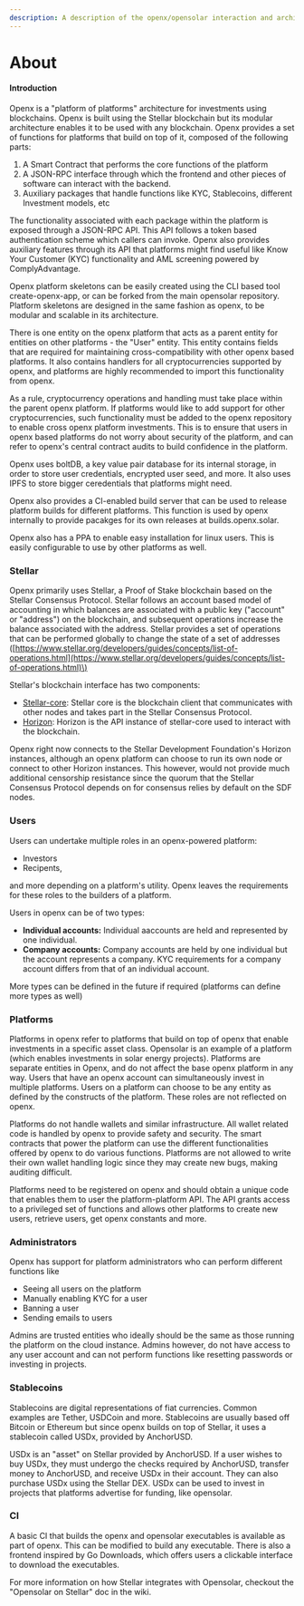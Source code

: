 ```yaml
---
description: A description of the openx/opensolar interaction and architecture
---
```


# About

#### Introduction

Openx is a "platform of platforms" architecture for investments using blockchains. Openx is built using the Stellar blockchain but its modular architecture enables it to be used with any blockchain. Openx provides a set of functions for platforms that build on top of it, composed of the following parts:

1. A Smart Contract that performs the core functions of the platform 
2. A JSON-RPC interface through which the frontend and other pieces of software can interact with the backend.
3. Auxiliary packages that handle functions like KYC, Stablecoins, different Investment models, etc

The functionality associated with each package within the platform is exposed through a JSON-RPC API. This API follows a token based authentication scheme which callers can invoke. Openx also provides auxiliary features through its API that platforms might find useful like Know Your Customer (KYC) functionality and AML screening powered by ComplyAdvantage.

Openx platform skeletons can be easily created using the CLI based tool create-openx-app, or can be forked from the main opensolar repository. Platform skeletons are designed in the same fashion as openx, to be modular and scalable in its architecture.

There is one entity on the openx platform that acts as a parent entity for entities on other platforms - the "User" entity. This entity contains fields that are required for maintaining cross-compatibility with other openx based platforms. It also contains handlers for all cryptocurrencies supported by openx, and platforms are highly recommended to import this functionality from openx.

As a rule, cryptocurrency operations and handling must take place within the parent openx platform. If platforms would like to add support for other cryptocurrencies, such functionality must be added to the openx repository to enable cross openx platform investments. This is to ensure that users in openx based platforms do not worry about security of the platform, and can refer to openx's central contract audits to build confidence in the platform.

Openx uses boltDB, a key value pair database for its internal storage, in order to store user credentials, encrypted user seed, and more. It also uses IPFS to store bigger ceredentials that platforms might need.

Openx also provides a CI-enabled build server that can be used to release platform builds for different platforms. This function is used by openx internally to provide pacakges for its own releases at builds.openx.solar.

Openx also has a PPA to enable easy installation for linux users. This is easily configurable to use by other platforms as well.

### Stellar

Openx primarily uses Stellar, a Proof of Stake blockchain based on the Stellar Consensus Protocol. Stellar follows an account based model of accounting in which balances are associated with a public key \("account" or "address"\) on the blockchain, and subsequent operations increase the balance associated with the address. Stellar provides a set of operations that can be performed globally to change the state of a set of addresses \([https://www.stellar.org/developers/guides/concepts/list-of-operations.html](https://www.stellar.org/developers/guides/concepts/list-of-operations.html)\)

Stellar's blockchain interface has two components:

* [Stellar-core](https://github.com/stellar/stellar-core): Stellar core is the blockchain client that communicates with other nodes and takes part in the Stellar Consensus Protocol.
* [Horizon](https://godoc.org/github.com/stellar/go/clients/horizon): Horizon is the API instance of stellar-core used to interact with the blockchain.

Openx right now connects to the Stellar Development Foundation's Horizon instances, although an openx platform can choose to run its own node or connect to other Horizon instances. This however, would not provide much additional censorship resistance since the quorum that the Stellar Consensus Protocol depends on for consensus relies by default on the SDF nodes.

### Users

Users can undertake multiple roles in an openx-powered platform:

* Investors
* Recipents,

and more depending on a platform's utility. Openx leaves the requirements for these roles to the builders of a platform.

Users in openx can be of two types:

* **Individual accounts:** Individual aaccounts are held and represented by one individual.
* **Company accounts:** Company accounts are held by one individual but the account represents a company. KYC requirements for a company account differs from that of an individual account.

More types can be defined in the future if required \(platforms can define more types as well\)

### Platforms

Platforms in openx refer to platforms that build on top of openx that enable investments in a specific asset class. Opensolar is an example of a platform \(which enables investments in solar energy projects\). Platforms are separate entities in Openx, and do not affect the base openx platform in any way. Users that have an openx account can simultaneously invest in multiple platforms. Users on a platform can choose to be any entity as defined by the constructs of the platform. These roles are not reflected on openx.

Platforms do not handle wallets and similar infrastructure. All wallet related code is handled by openx to provide safety and security. The smart contracts that power the platform can use the different functionalities offered by openx to do various functions. Platforms are not allowed to write their own wallet handling logic since they may create new bugs, making auditing difficult.

Platforms need to be registered on openx and should obtain a unique code that enables them to user the platform-platform API. The API grants access to a privileged set of functions and allows other platforms to create new users, retrieve users, get openx constants and more.

### Administrators

Openx has support for platform administrators who can perform different functions like

* Seeing all users on the platform
* Manually enabling KYC for a user
* Banning a user
* Sending emails to users

Admins are trusted entities who ideally should be the same as those running the platform on the cloud instance. Admins however, do not have access to any user account and can not perform functions like resetting passwords or investing in projects.

### Stablecoins

Stablecoins are digital representations of fiat currencies. Common examples are Tether, USDCoin and more. Stablecoins are usually based off Bitcoin or Ethereum but since openx builds on top of Stellar, it uses a stablecoin called USDx, provided by AnchorUSD.

USDx is an "asset" on Stellar provided by AnchorUSD. If a user wishes to buy USDx, they must undergo the checks required by AnchorUSD, transfer money to AnchorUSD, and receive USDx in their account. They can also purchase USDx using the Stellar DEX. USDx can be used to invest in projects that platforms advertise for funding, like opensolar.

### CI

A basic CI that builds the openx and opensolar executables is available as part of openx. This can be modified to build any executable. There is also a frontend inspired by Go Downloads, which offers users a clickable interface to download the executables.

For more information on how Stellar integrates with Opensolar, checkout the "Opensolar on Stellar" doc in the wiki.

